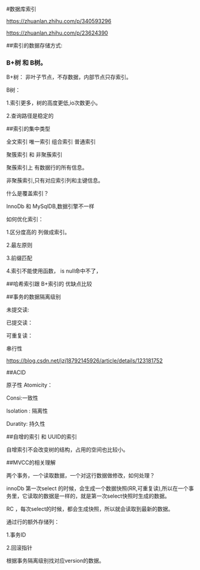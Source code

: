 



#数据库索引

https://zhuanlan.zhihu.com/p/340593296

https://zhuanlan.zhihu.com/p/23624390

##索引的数据存储方式:

### B+树 和 B树。

B+树： 非叶子节点，不存数据，内部节点只存索引。

B树：


1.索引更多，树的高度更低,io次数更小。

2.查询路径是稳定的



##索引的集中类型

全文索引
唯一索引
组合索引
普通索引

聚簇索引 和 非聚蔟索引


聚蔟索引上 有数据行的所有信息。

非聚蔟索引,只有对应索引列和主键信息。

什么是覆盖索引？


InnoDb 和 MySqlDB,数据引擎不一样


如何优化索引：

1.区分度高的 列做成索引。

2.最左原则

3.前缀匹配

4.索引不能使用函数， is null命中不了，  

##哈希索引跟 B+索引的 优缺点比较



##事务的数据隔离级别 

 未提交读:

 已提交读：

 可重复读：

 串行性

 https://blog.csdn.net/jzj18792145926/article/details/123181752

 ##ACID 

原子性 Atomicity：

Consi:一致性

Isolation : 隔离性

Duratity: 持久性




##自增的索引 和 UUID的索引

自增索引不会改变树的结构，占用的空间也比较小。



##MVCC的相关理解



两个事务，一个读取数据，一个对这行数据做修改，如何处理？

innoDb  第一次select 的时候，会生成一个数据快照(RR,可重复读),所以在一个事务里，它读取的数据是一样的，就是第一次select快照时生成的数据。

RC ，每次select的时候，都会生成快照，所以就会读取到最新的数据。



通过行的额外存储列：

1.事务ID

2.回滚指针



根据事务隔离级别找对应version的数据。












